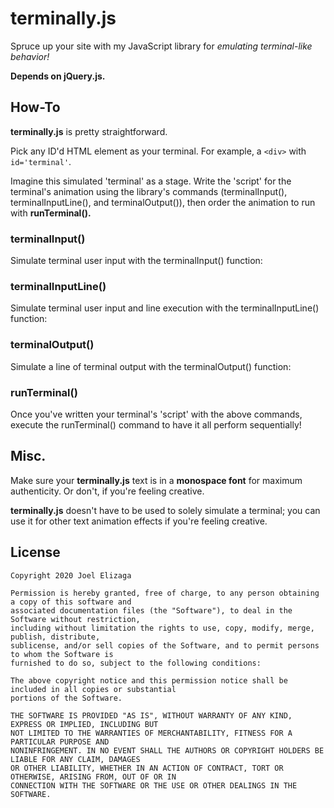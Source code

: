 # terminally.js
Spruce up your site with my JavaScript library for *emulating terminal-like behavior!*

**Depends on jQuery.js.**

## How-To
**terminally.js** is pretty straightforward.

Pick any ID'd HTML element as your terminal. For example, a `<div>` with `id='terminal'`.

Imagine this simulated 'terminal' as a stage. Write the 'script' for the terminal's animation using
the library's commands (terminalInput(), terminalInputLine(), and terminalOutput()), then order the
animation to run with **runTerminal().**

### terminalInput()
Simulate terminal user input with the terminalInput() function:

### terminalInputLine()
Simulate terminal user input and line execution with the terminalInputLine() function:

### terminalOutput()
Simulate a line of terminal output with the terminalOutput() function:

### runTerminal()
Once you've written your terminal's 'script' with the above commands, execute the runTerminal()
command to have it all perform sequentially!

## Misc.
Make sure your **terminally.js** text is in a **monospace font** for maximum authenticity. Or don't,
if you're feeling creative.

**terminally.js** doesn't have to be used to solely simulate a terminal; you can use it for other
text animation effects if you're feeling creative.

## License
```
Copyright 2020 Joel Elizaga

Permission is hereby granted, free of charge, to any person obtaining a copy of this software and 
associated documentation files (the "Software"), to deal in the Software without restriction,
including without limitation the rights to use, copy, modify, merge, publish, distribute,
sublicense, and/or sell copies of the Software, and to permit persons to whom the Software is
furnished to do so, subject to the following conditions:

The above copyright notice and this permission notice shall be included in all copies or substantial
portions of the Software.

THE SOFTWARE IS PROVIDED "AS IS", WITHOUT WARRANTY OF ANY KIND, EXPRESS OR IMPLIED, INCLUDING BUT
NOT LIMITED TO THE WARRANTIES OF MERCHANTABILITY, FITNESS FOR A PARTICULAR PURPOSE AND
NONINFRINGEMENT. IN NO EVENT SHALL THE AUTHORS OR COPYRIGHT HOLDERS BE LIABLE FOR ANY CLAIM, DAMAGES
OR OTHER LIABILITY, WHETHER IN AN ACTION OF CONTRACT, TORT OR OTHERWISE, ARISING FROM, OUT OF OR IN
CONNECTION WITH THE SOFTWARE OR THE USE OR OTHER DEALINGS IN THE SOFTWARE.
```
